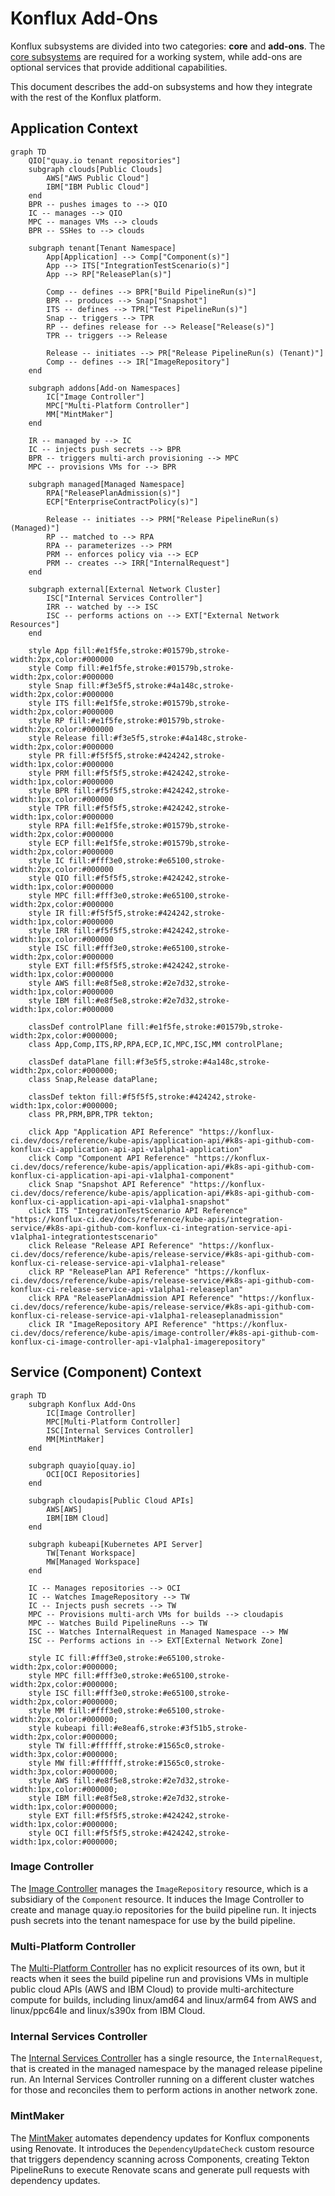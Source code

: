 # Konflux Add-Ons

Konflux subsystems are divided into two categories: **core** and **add-ons**. The [core subsystems](../index.md) are required for a working system, while add-ons are optional services that provide additional capabilities.

This document describes the add-on subsystems and how they integrate with the rest of the Konflux platform.

## Application Context

```mermaid
graph TD
    QIO["quay.io tenant repositories"]
    subgraph clouds[Public Clouds]
        AWS["AWS Public Cloud"]
        IBM["IBM Public Cloud"]
    end
    BPR -- pushes images to --> QIO
    IC -- manages --> QIO
    MPC -- manages VMs --> clouds
    BPR -- SSHes to --> clouds

    subgraph tenant[Tenant Namespace]
        App[Application] --> Comp["Component(s)"]
        App --> ITS["IntegrationTestScenario(s)"]
        App --> RP["ReleasePlan(s)"]

        Comp -- defines --> BPR["Build PipelineRun(s)"]
        BPR -- produces --> Snap["Snapshot"]
        ITS -- defines --> TPR["Test PipelineRun(s)"]
        Snap -- triggers --> TPR
        RP -- defines release for --> Release["Release(s)"]
        TPR -- triggers --> Release

        Release -- initiates --> PR["Release PipelineRun(s) (Tenant)"]
        Comp -- defines --> IR["ImageRepository"]
    end

    subgraph addons[Add-on Namespaces]
        IC["Image Controller"]
        MPC["Multi-Platform Controller"]
        MM["MintMaker"]
    end

    IR -- managed by --> IC
    IC -- injects push secrets --> BPR
    BPR -- triggers multi-arch provisioning --> MPC
    MPC -- provisions VMs for --> BPR

    subgraph managed[Managed Namespace]
        RPA["ReleasePlanAdmission(s)"]
        ECP["EnterpriseContractPolicy(s)"]

        Release -- initiates --> PRM["Release PipelineRun(s) (Managed)"]
        RP -- matched to --> RPA
        RPA -- parameterizes --> PRM
        PRM -- enforces policy via --> ECP
        PRM -- creates --> IRR["InternalRequest"]
    end

    subgraph external[External Network Cluster]
        ISC["Internal Services Controller"]
        IRR -- watched by --> ISC
        ISC -- performs actions on --> EXT["External Network Resources"]
    end

    style App fill:#e1f5fe,stroke:#01579b,stroke-width:2px,color:#000000
    style Comp fill:#e1f5fe,stroke:#01579b,stroke-width:2px,color:#000000
    style Snap fill:#f3e5f5,stroke:#4a148c,stroke-width:2px,color:#000000
    style ITS fill:#e1f5fe,stroke:#01579b,stroke-width:2px,color:#000000
    style RP fill:#e1f5fe,stroke:#01579b,stroke-width:2px,color:#000000
    style Release fill:#f3e5f5,stroke:#4a148c,stroke-width:2px,color:#000000
    style PR fill:#f5f5f5,stroke:#424242,stroke-width:1px,color:#000000
    style PRM fill:#f5f5f5,stroke:#424242,stroke-width:1px,color:#000000
    style BPR fill:#f5f5f5,stroke:#424242,stroke-width:1px,color:#000000
    style TPR fill:#f5f5f5,stroke:#424242,stroke-width:1px,color:#000000
    style RPA fill:#e1f5fe,stroke:#01579b,stroke-width:2px,color:#000000
    style ECP fill:#e1f5fe,stroke:#01579b,stroke-width:2px,color:#000000
    style IC fill:#fff3e0,stroke:#e65100,stroke-width:2px,color:#000000
    style QIO fill:#f5f5f5,stroke:#424242,stroke-width:1px,color:#000000
    style MPC fill:#fff3e0,stroke:#e65100,stroke-width:2px,color:#000000
    style IR fill:#f5f5f5,stroke:#424242,stroke-width:1px,color:#000000
    style IRR fill:#f5f5f5,stroke:#424242,stroke-width:1px,color:#000000
    style ISC fill:#fff3e0,stroke:#e65100,stroke-width:2px,color:#000000
    style EXT fill:#f5f5f5,stroke:#424242,stroke-width:1px,color:#000000
    style AWS fill:#e8f5e8,stroke:#2e7d32,stroke-width:1px,color:#000000
    style IBM fill:#e8f5e8,stroke:#2e7d32,stroke-width:1px,color:#000000

    classDef controlPlane fill:#e1f5fe,stroke:#01579b,stroke-width:2px,color:#000000;
    class App,Comp,ITS,RP,RPA,ECP,IC,MPC,ISC,MM controlPlane;

    classDef dataPlane fill:#f3e5f5,stroke:#4a148c,stroke-width:2px,color:#000000;
    class Snap,Release dataPlane;

    classDef tekton fill:#f5f5f5,stroke:#424242,stroke-width:1px,color:#000000;
    class PR,PRM,BPR,TPR tekton;

    click App "Application API Reference" "https://konflux-ci.dev/docs/reference/kube-apis/application-api/#k8s-api-github-com-konflux-ci-application-api-api-v1alpha1-application"
    click Comp "Component API Reference" "https://konflux-ci.dev/docs/reference/kube-apis/application-api/#k8s-api-github-com-konflux-ci-application-api-api-v1alpha1-component"
    click Snap "Snapshot API Reference" "https://konflux-ci.dev/docs/reference/kube-apis/application-api/#k8s-api-github-com-konflux-ci-application-api-api-v1alpha1-snapshot"
    click ITS "IntegrationTestScenario API Reference" "https://konflux-ci.dev/docs/reference/kube-apis/integration-service/#k8s-api-github-com-konflux-ci-integration-service-api-v1alpha1-integrationtestscenario"
    click Release "Release API Reference" "https://konflux-ci.dev/docs/reference/kube-apis/release-service/#k8s-api-github-com-konflux-ci-release-service-api-v1alpha1-release"
    click RP "ReleasePlan API Reference" "https://konflux-ci.dev/docs/reference/kube-apis/release-service/#k8s-api-github-com-konflux-ci-release-service-api-v1alpha1-releaseplan"
    click RPA "ReleasePlanAdmission API Reference" "https://konflux-ci.dev/docs/reference/kube-apis/release-service/#k8s-api-github-com-konflux-ci-release-service-api-v1alpha1-releaseplanadmission"
    click IR "ImageRepository API Reference" "https://konflux-ci.dev/docs/reference/kube-apis/image-controller/#k8s-api-github-com-konflux-ci-image-controller-api-v1alpha1-imagerepository"
```

## Service (Component) Context

```mermaid
graph TD
    subgraph Konflux Add-Ons
        IC[Image Controller]
        MPC[Multi-Platform Controller]
        ISC[Internal Services Controller]
        MM[MintMaker]
    end

    subgraph quayio[quay.io]
        OCI[OCI Repositories]
    end

    subgraph cloudapis[Public Cloud APIs]
        AWS[AWS]
        IBM[IBM Cloud]
    end

    subgraph kubeapi[Kubernetes API Server]
        TW[Tenant Workspace]
        MW[Managed Workspace]
    end

    IC -- Manages repositories --> OCI
    IC -- Watches ImageRepository --> TW
    IC -- Injects push secrets --> TW
    MPC -- Provisions multi-arch VMs for builds --> cloudapis
    MPC -- Watches Build PipelineRuns --> TW
    ISC -- Watches InternalRequest in Managed Namespace --> MW
    ISC -- Performs actions in --> EXT[External Network Zone]

    style IC fill:#fff3e0,stroke:#e65100,stroke-width:2px,color:#000000;
    style MPC fill:#fff3e0,stroke:#e65100,stroke-width:2px,color:#000000;
    style ISC fill:#fff3e0,stroke:#e65100,stroke-width:2px,color:#000000;
    style MM fill:#fff3e0,stroke:#e65100,stroke-width:2px,color:#000000;
    style kubeapi fill:#e8eaf6,stroke:#3f51b5,stroke-width:2px,color:#000000;
    style TW fill:#ffffff,stroke:#1565c0,stroke-width:3px,color:#000000;
    style MW fill:#ffffff,stroke:#1565c0,stroke-width:3px,color:#000000;
    style AWS fill:#e8f5e8,stroke:#2e7d32,stroke-width:1px,color:#000000;
    style IBM fill:#e8f5e8,stroke:#2e7d32,stroke-width:1px,color:#000000;
    style EXT fill:#f5f5f5,stroke:#424242,stroke-width:1px,color:#000000;
    style OCI fill:#f5f5f5,stroke:#424242,stroke-width:1px,color:#000000;
```

### Image Controller

The [Image Controller] manages the `ImageRepository` resource, which is a subsidiary of the `Component` resource. It induces the Image Controller to create and manage quay.io repositories for the build pipeline run. It injects push secrets into the tenant namespace for use by the build pipeline.

### Multi-Platform Controller

The [Multi-Platform Controller] has no explicit resources of its own, but it reacts when it sees the build pipeline run and provisions VMs in multiple public cloud APIs (AWS and IBM Cloud) to provide multi-architecture compute for builds, including linux/amd64 and linux/arm64 from AWS and linux/ppc64le and linux/s390x from IBM Cloud.

### Internal Services Controller

The [Internal Services Controller] has a single resource, the `InternalRequest`, that is created in the managed namespace by the managed release pipeline run. An Internal Services Controller running on a different cluster watches for those and reconciles them to perform actions in another network zone.

### MintMaker

The [MintMaker] automates dependency updates for Konflux components using Renovate. It introduces the `DependencyUpdateCheck` custom resource that triggers dependency scanning across Components, creating Tekton PipelineRuns to execute Renovate scans and generate pull requests with dependency updates.

[Image Controller]: ./image-controller.md
[Multi-Platform Controller]: ./multi-platform-controller.md
[Internal Services Controller]: ./internal-services.md
[MintMaker]: ./mintmaker.md
